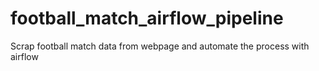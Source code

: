 # football_match_airflow_pipeline
Scrap football match data from webpage and automate the process with airflow

